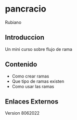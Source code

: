 # pancracio 
Rubiano 

## Introduccion


Un mini curso sobre flujo de rama

## Contenido

- Como crear ramas 
- Que tipo de ramas existen
- Como usar las ramas

## Enlaces Externos

Version 8062022